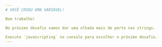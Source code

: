 ```yaml
---
# VOCÊ CRIOU UMA VARIÁVEL!

Bom trabalho!

No próximo desafio vamos dar uma olhada mais de perto nas strings.

Execute `javascripting` no console para escolher o próximo desafio.
---
```

